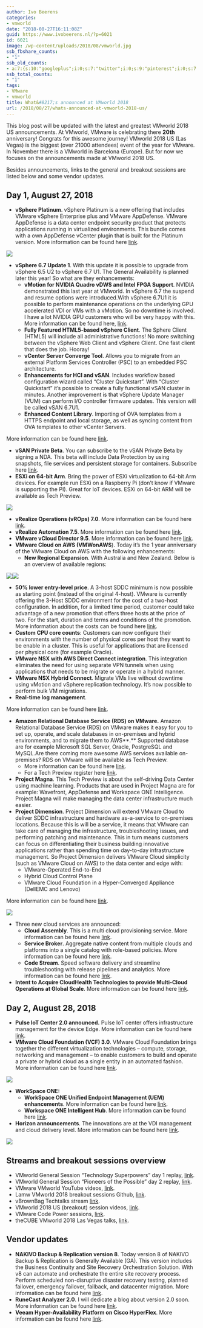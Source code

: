 ```yaml
---
author: Ivo Beerens
categories:
- vmworld
date: "2018-08-27T16:11:08Z"
guid: https://www.ivobeerens.nl/?p=6021
id: 6021
image: /wp-content/uploads/2018/08/vmworld.jpg
ssb_fbshare_counts:
- "1"
ssb_old_counts:
- a:7:{s:10:"googleplus";i:0;s:7:"twitter";i:0;s:9:"pinterest";i:0;s:7:"fbshare";i:0;s:8:"linkedin";i:0;s:6:"reddit";i:0;s:6:"tumblr";i:0;}
ssb_total_counts:
- "1"
tags:
- VMware
- vmworld
title: What&#8217;s announced at VMworld 2018
url: /2018/08/27/whats-announced-at-vmworld-2018-us/
---
```


This blog post will be updated with the latest and greatest VMworld 2018 US announcements. At VMworld, VMware is celebrating there **20th** anniversary! Congrats for this awesome journey! VMworld 2018 US (Las Vegas) is the biggest (over 21000 attendees) event of the year for VMware. In November there is a VMworld in Barcelona (Europe). But for now we focuses on the announcements made at VMworld 2018 US.

Besides announcements, links to the general and breakout sessions are listed below and some vendor updates.

## **Day 1, August 27, 2018**

- **vSphere Platinum**. vSphere Platinum is a new offering that includes VMware vSphere Enterprise plus and VMware AppDefense. VMware AppDefense is a data center endpoint security product that protects applications running in virtualized environments. This bundle comes with a own AppDefense vCenter plugin that is built for the Platinum version. More information can be found here [link](https://blogs.vmware.com/vsphere/2018/08/under-the-hood-vsphere-platinum.html).

[![](http://localhost/wp-content/uploads/2018/08/AppDefense_secAdmin-300x150.jpg)](http://localhost/wp-content/uploads/2018/08/AppDefense_secAdmin.jpg)

- **vSphere 6.7 Update 1**. With this update it is possible to upgrade from vSphere 6.5 U2 to vSphere 6.7 U1. The General Availability is planned later this year! So what are they enhancements: 
    - **vMotion for NVIDIA Quadro vDWS and Intel FPGA Support**. NVIDIA demonstrated this last year at VMworld. In vSphere 6.7 the suspend and resume options were introduced.With vSphere 6.7U1 it is possible to perform maintenance operations on the underlying GPU accelerated VDI or VMs with a vMotion. So no downtime is involved. I have a lot NVIDIA GPU customers who will be very happy with this. More information can be found here, [link](https://blogs.nvidia.com/blog/2018/08/27/gpu-live-migration-vmotion-virtualization/).
    - **Fully Featured HTML5-based vSphere Client**. The Sphere Client (HTML5) will include all administrative functions! No more switching between the vSphere Web Client and vSphere Client. One fast client that does the job. Hooray!
    - **vCenter Server Converge Tool**. Allows you to migrate from an external Platform Services Controller (PSC) to an embedded PSC architecture.
    - **Enhancements for HCI and vSAN**. Includes workflow based configuration wizard called “Cluster Quickstart”. With “Cluster Quickstart” it’s possible to create a fully functional vSAN cluster in minutes. Another improvement is that vSphere Update Manager (VUM) can perform I/O controller firmware updates. This version will be called vSAN 6.7U1.
    - **Enhanced Content Library**. Importing of OVA templates from a HTTPS endpoint and local storage, as well as syncing content from OVA templates to other vCenter Servers.

More information can be found here [link](https://blogs.vmware.com/vsphere/2018/08/under-the-hood-vsphere-6-7-update-1.html).

- **vSAN Private Beta**. You can subscribe to the vSAN Private Beta by signing a NDA. This beta will include Data Protection by using snapshots, file services and persistent storage for containers. Subscribe here [link](http://www.surveyanalytics.com/a/TakeSurvey?tt=sv4g%2BzqQ9Dc%3D).
- **ESXi on 64-bit Arm**. Bring the power of ESXi virtualization to 64-bit Arm devices. For example run ESXi on a Raspberry Pi (don’t know if VMware is supporting the PI). Great for IoT devices. ESXi on 64-bit ARM will be available as Tech Preview.

[![](http://localhost/wp-content/uploads/2018/08/DlrIwZaXgAANsMS-300x169.jpg)](http://localhost/wp-content/uploads/2018/08/DlrIwZaXgAANsMS.jpg)

- **vRealize Operations (vROps) 7.0**. More information can be found here [link](https://blogs.vmware.com/management/2018/08/whats-new-in-vrealize-operations-7-0.html).
- **vRealize Automation 7.5**. More information can be found here [link](https://blogs.vmware.com/management/2018/08/whats-new-vrealize-automation-7-5.html?src=af_5b804a92462da&cid=70134000001sqAf).
- **VMware vCloud Director 9.5**. More information can be found here [link](https://blogs.vmware.com/vcloud/2018/08/vmware-vcloud-director-9-5.html?src=vmw_so_vex_mande_12).
- **VMware Cloud on AWS (VMWonAWS**). Today it’s the 1 year anniversary of the VMware Cloud on AWS with the following enhancements: 
    - **New Regional Expansion**. With Australia and New Zealand. Below is an overview of available regions:

[![](http://localhost/wp-content/uploads/2018/08/aws-300x158.png)](http://localhost/wp-content/uploads/2018/08/aws.png)[![](http://localhost/wp-content/uploads/2018/08/aws-300x225.jpg)](http://localhost/wp-content/uploads/2018/08/aws.jpg)

- **50% lower entry-level price**. A 3-host SDDC minimum is now possible as starting point (instead of the original 4-host). VMware is currently offering the 3-Host SDDC environment for the cost of a two-host configuration. In addition, for a limited time period, customer could take advantage of a new promotion that offers three hosts at the price of two. For the start, duration and terms and conditions of the promotion. More information about the costs can be found here [link](https://cloud.vmware.com/vmc-aws/get-started).
- **Custom CPU core counts**: Customers can now configure their environments with the number of physical cores per host they want to be enable in a cluster. This is useful for applications that are licensed per physical core (for example Oracle).
- **VMware NSX with AWS Direct Connect integration**. This integration eliminates the need for using separate VPN tunnels when using applications that needs to be migrate or operate in a hybrid manner.
- **VMware NSX Hybrid Connect**. Migrate VMs live without downtime using vMotion and vSphere replication technology. It’s now possible to perform bulk VM migrations.
- **Real-time log management**.

More information can be found here [link](https://cloud.vmware.com/community/2018/08/26/vmware-cloud-aws-charging-ahead/).

- **Amazon Relational Database Service (RDS) on VMware.** Amazon Relational Database Service (RDS) on VMware makes it easy for you to set up, operate, and scale databases in on-premises and hybrid environments, and to migrate them to AWS**.** Supported database are for example Microsoft SQL Server, Oracle, PostgreSQL and MySQL.Are there coming more awesome AWS services available on-premises? RDS on VMware will be available as Tech Preview. 
    - More information can be found here [link](https://ir.vmware.com/overview/press-releases/press-release-details/2018/AWS-and-VMware-Announce-Amazon-Relational-Database-Service-on-VMware/default.aspx).
    - For a Tech Preview register here [link](https://aws.amazon.com/rds/vmware/).
- **Project Magna**. This Tech Preview is about the self-driving Data Center using machine learning. Products that are used in Project Magna are for example: Wavefront, AppDefense and Workspace ONE Intelligence. Project Magna will make managing the data center infrastructure much easier.
- **Project Dimension**. Project Dimension will extend VMware Cloud to deliver SDDC infrastructure and hardware as-a-service to on-premises locations. Because this is will be a service, it means that VMware can take care of managing the infrastructure, troubleshooting issues, and performing patching and maintenance. This in turn means customers can focus on differentiating their business building innovative applications rather than spending time on day-to-day infrastructure management. So Project Dimension delivers VMware Cloud simplicity (such as VMware Cloud on AWS) to the data center and edge with: 
    - VMware-Operated End-to-End
    - Hybrid Cloud Control Plane
    - VMware Cloud Foundation in a Hyper-Converged Appliance (DellEMC and Lenovo)

More information can be found here [link](https://blogs.vmware.com/vsphere/2018/08/introducing-project-dimension.html).

[![](http://localhost/wp-content/uploads/2018/08/Dimension1-300x209.png)](http://localhost/wp-content/uploads/2018/08/Dimension1.png)

- Three new cloud services are announced: 
    - **Cloud Assembly**. This is a multi cloud provisioning service. More information can be found here [link](https://cloud.vmware.com/cloud-assembly).
    - **Service Broker**. Aggregate native content from multiple clouds and platforms into a single catalog with role-based policies. More information can be found here [link](https://cloud.vmware.com/service-broker).
    - **Code Stream**. Speed software delivery and streamline troubleshooting with release pipelines and analytics. More information can be found here [link](https://cloud.vmware.com/code-stream).
- **Intent to Acquire CloudHealth Technologies to provide Multi-Cloud Operations at Global Scale**. More information can be found here [link](https://www.vmware.com/radius/intent-to-acquire-cloudhealth-technologies/).

## **Day 2, August 28, 2018**

- **Pulse IoT Center 2.0 announced.** Pulse IoT center offers infrastructure management for the device Edge. More information can be found here [link](https://blogs.vmware.com/pulseiot/2018/08/28/pulse-iot-center-2-0-management-for-the-device-edge/).
- **VMware Cloud Foundation (VCF) 3.0**. VMware Cloud Foundation brings together the different virtualization technologies – compute, storage, networking and management – to enable customers to build and operate a private or hybrid cloud as a single entity in an automated fashion. More information can be found here [link](https://blogs.vmware.com/cloud-foundation/2018/08/28/introduction-to-vmware-cloud-foundation-3-0/).

[![](http://localhost/wp-content/uploads/2018/08/vcf-300x220.png)](http://localhost/wp-content/uploads/2018/08/vcf.png)

- **WorkSpace ONE:**
    - **WorkSpace ONE Unified Endpoint Management (UEM) enhancements**. More information can be found here [link](https://blogs.vmware.com/euc/2018/08/workspaceone-eum-vmworld.html).
    - **Workspace ONE Intelligent Hub**. More information can be found here [link](https://blogs.vmware.com/euc/2018/08/workspaceone-intelligent-hub.html).
- **Horizon announcements**. The innovations are at the VDI management and cloud delivery level. More information can be found here [link](https://blogs.vmware.com/euc/2018/08/sneak-peek-horizon.html).

[![](http://localhost/wp-content/uploads/2018/08/horizon-300x169.png)](http://localhost/wp-content/uploads/2018/08/horizon.png)

## **Streams and breakout sessions overview**

- VMworld General Session “Technology Superpowers” day 1 replay, [link](https://youtu.be/mjYP2IuZK6k).
- VMworld General Session “Pioneers of the Possible” day 2 replay, [link](https://youtu.be/SXstDLKUC3w).
- VMware VMworld YouTube videos, [link](https://www.youtube.com/user/vmwaretv/videos).
- Lamw VMworld 2018 breakout sessions Github, [link](https://github.com/lamw/vmworld2018-session-urls).
- vBrownBag Techtalks stream [link](https://www.twitch.tv/vbrownbag).
- VMworld 2018 US (breakout) session videos, [link](https://videos.vmworld.com/searchsite/2018).
- VMware Code Power sessions, [link](https://www.facebook.com/vmwarecode/).
- theCUBE VMworld 2018 Las Vegas talks, [link](https://www.youtube.com/playlist?list=PLenh213llmcZTuws43j18I-5QGC8k3Ae_).

## **Vendor updates**

- **NAKIVO Backup &amp; Replication version 8**. Today version 8 of NAKIVO Backup &amp; Replication is Generally Available (GA). This version includes the Business Continuity and Site Recovery Orchestration Solution. With v8 can automate and orchestrate the entire site recovery process. Perform scheduled non-disruptive disaster recovery testing, planned failover, emergency failover, failback, and datacenter migration. More information can be found here [link](http://localhost/2018/08/01/nakivo-backup-replication-v7-5-released/).
- **RuneCast Analyzer 2.0**. I will dedicate a blog about version 2.0 soon. More information can be found here [link](https://www.runecast.com/blog/announcements/introducing-runecast-analyzer-20).
- **Veeam Hyper-Availability Platform on Cisco HyperFlex**. More information can be found here [link](https://www.veeam.com/news/availability-solution-cisco-hyperflex.html).
